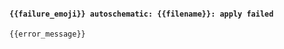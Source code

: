<!--- [apply_error] -->
#### `{{failure_emoji}} autoschematic: {{filename}}: apply failed`

```
{{error_message}}
```
